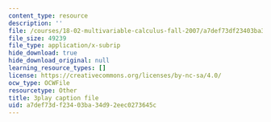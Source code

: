 ```yaml
---
content_type: resource
description: ''
file: /courses/18-02-multivariable-calculus-fall-2007/a7def73df23403ba34d92eec0273645c_7eZVshlT33Q.srt
file_size: 49239
file_type: application/x-subrip
hide_download: true
hide_download_original: null
learning_resource_types: []
license: https://creativecommons.org/licenses/by-nc-sa/4.0/
ocw_type: OCWFile
resourcetype: Other
title: 3play caption file
uid: a7def73d-f234-03ba-34d9-2eec0273645c
---
```

